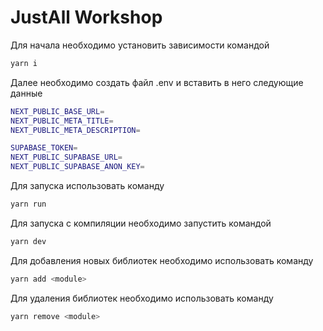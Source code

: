 # JustAll Workshop
Для начала необходимо установить зависимости командой
```bash
yarn i
```
Далее необходимо создать файл .env и вставить в него следующие данные
```bash
NEXT_PUBLIC_BASE_URL=
NEXT_PUBLIC_META_TITLE=
NEXT_PUBLIC_META_DESCRIPTION=

SUPABASE_TOKEN=
NEXT_PUBLIC_SUPABASE_URL=
NEXT_PUBLIC_SUPABASE_ANON_KEY=
```
Для запуска использовать команду
```bash
yarn run
```
Для запуска с компиляции необходимо запустить командой
```bash
yarn dev
```
Для добавления новых библиотек необходимо использовать команду
```bash
yarn add <module>
```
Для удаления библиотек необходимо использовать команду
```bash
yarn remove <module>
```